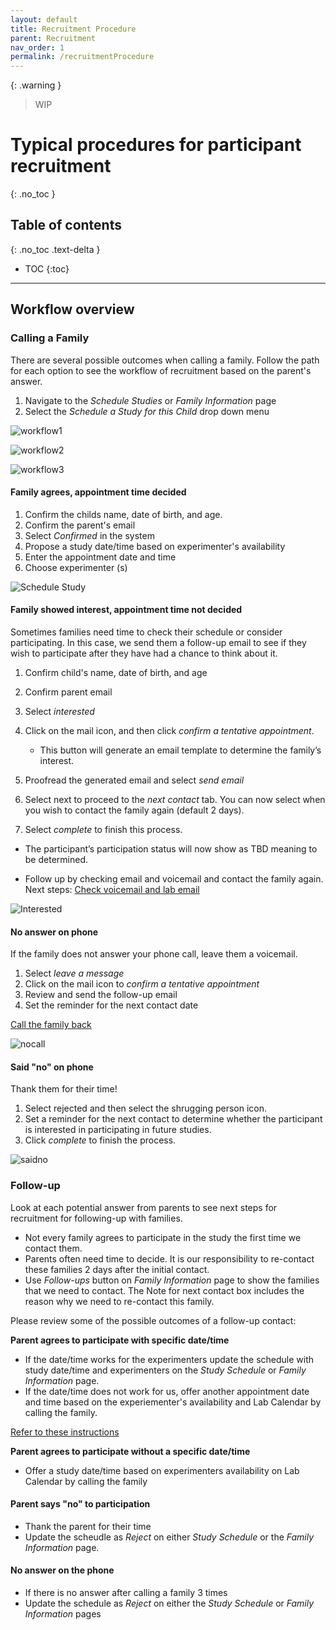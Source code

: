 ```yaml
---
layout: default
title: Recruitment Procedure
parent: Recruitment
nav_order: 1
permalink: /recruitmentProcedure
---
```


{: .warning }
> WIP

# Typical procedures for participant recruitment
{: .no_toc }

## Table of contents
{: .no_toc .text-delta }

* TOC
{:toc}

---

## Workflow overview

### Calling a Family

There are several possible outcomes when calling a family. Follow the path for each option to see the workflow of recruitment based on the parent's answer. 

1. Navigate to the _Schedule Studies_ or *Family Information* page
2. Select the _Schedule a Study for this Child_ drop down menu



![workflow1](/assets/images/workflow1.jpg)

![workflow2](/assets/images/workflow2.jpg)

![workflow3](/assets/images/workflow3.jpg)



#### **Family agrees, appointment time decided**
1. Confirm the childs name, date of birth, and age. 
2. Confirm the parent's email
3. Select *Confirmed* in the system 
4. Propose a study date/time based on experimenter's availability 
5. Enter the appointment date and time
6. Choose experimenter (s)

<img src="assets/videos/ScheduleStudy.gif" alt="Schedule Study">




#### **Family showed interest, appointment time not decided**

Sometimes families need time to check their schedule or consider participating. In this case, we send them a follow-up email to see if they wish to participate after they have had a chance to think about it. 

1. Confirm child's name, date of birth, and age
2. Confirm parent email
3. Select _interested_
4. Click on the mail icon, and then click _confirm a tentative appointment_.

    - This button will generate an email template to determine the family’s interest.

5. Proofread the generated email and select _send email_
6. Select next to proceed to the _next contact_ tab. You can now select when you wish to contact the family again (default 2 days).
7. Select _complete_ to finish this process.

- The participant’s participation status will now show as TBD meaning to be determined.

- Follow up by checking email and voicemail and contact the family again. Next steps: [Check voicemail and lab email](#follow-up)

<img src="assets/videos/Interested.gif" alt="Interested">




#### **No answer on phone**

If the family does not answer your phone call, leave them a voicemail. 

1. Select _leave a message_
2. Click on the mail icon to _confirm a tentative appointment_
3. Review and send the follow-up email
4. Set the reminder for the next contact date

[Call the family back](#follow-up)

<img src="assets/videos/nocall.gif" alt="nocall">



#### **Said "no" on phone**

Thank them for their time!

1. Select rejected and then select the shrugging person icon.
2. Set a reminder for the next contact to determine whether the participant is interested in participating in future studies.
3. Click _complete_ to finish the process.


<img src="assets/videos/saidno.gif" alt="saidno">







### Follow-up

Look at each potential answer from parents to see next steps for recruitment for following-up with families. 

 - Not every family agrees to participate in the study the first time we contact them.
- Parents often need time to decide. It is our responsibility to re-contact these families 2 days after the initial contact.
- Use *Follow-ups* button on *Family Information* page to show the families that we need to contact. The Note for next contact box includes the reason why we need to re-contact this family.

Please review some of the possible outcomes of a follow-up contact: 


**Parent agrees to participate with specific date/time**

- If the date/time works for the experimenters update the schedule with study date/time and experimenters on the *Study Schedule* or *Family Information* page. 
- If the date/time does not work for us, offer another appointment date and time based on the experiementer's availability and Lab Calendar by calling the family. 

[Refer to these instructions](#family-agrees,-appointment-time-decided)


**Parent agrees to participate without a specific date/time**

- Offer a study date/time based on experimenters availability on Lab Calendar by calling the family 

#### **Parent says "no" to participation**
- Thank the parent for their time
- Update the scheudle as *Reject* on either *Study Schedule* or the *Family Information* page. 

#### **No answer on the phone**
- If there is no answer after calling a family 3 times 
- Update the schedule as *Reject* on either the *Study Schedule* or *Family Information* pages




















